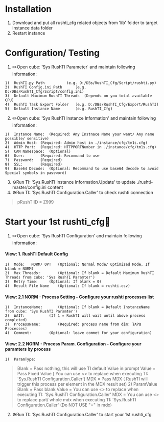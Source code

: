 # Installation

1. Download and put all rushti_cfg related objects from 'lib' folder to target instance data folder
2. Restart instance

# Configuration/ Testing
1. ✏️Open cube: 'Sys RushTI Parameter' and maintain following information:
>
	1)	RushTI.py Path 			(e.g. D:/DBs/RushTI_Cfg/Script/rushti.py)
	2)	RushTI Config.ini Path 		(e.g. D:/DBs/RushTI_Cfg/Script/config.ini)
   	3) 	Default Maximum RushTI Threads 	(Depends on you total available CPU)
	4) 	RushTI Task Export Folder 	(e.g. D:/DBs/RushTI_Cfg/Export/RushTI)
	5) 	Default Instance Name 		(e.g. RushTI_Cfg)
>
2. ✏️Open cube: 'Sys RushTI Instance Information' and maintain following information:
>
	1)	Instance Name:	(Required: Any Instnace Name your want/ Any name possible/ sensitive)
	2)	Admin Host:	(Required: Admin host in ./instance/cfg/tm1s.cfg)
	4)	HTTP Port:	(Required: HTTPPORTNumber in ./instance/cfg/tm1s.cfg)
	5)	CAM Namespace:	(Optional)
	6)	User:		(Required: Recommand to use 
	7)	Password:	(Required)
	8)	SSL: 		(Required)
	9)	Base64 Decode:	(Optional: Recommand to use base64 decode to avoid Special symbols in password)
>
3. ⚙️Run TI: 'Sys.RushTI Instance Information.Update' to update ./rushti-master/config.ini content
4. ⚙️Run TI: 'Sys.RushTI Configuration.Caller' to check rushti connection
>
>	pRushTIID = Z999
>
# Start your 1st rushti_cfg💪
1. ✏️Open cube: 'Sys RushTI Configuration' and maintain following information:
#### View: 1. RushTI Default Config
>
	1)	Mode:	NORM/ OPT	(Optional: Normal Mode/ Optimized Mode, If blank = NORM)
	2)	Max Threads: 		(Optional: If blank = Default Maximum RushTI Threads from cube: 'Sys RushTI Paramter')
	3) 	Retry Time:		(Optional: If blank = 0)
	4)	Result File Name	(Optional: If blank = rushti.csv)
>
#### View: 2.1 NORM - Process Setting - Configure your rushti processes list
>
	1) 	InstanceName:		(Optional: If blank = Default InstanceName from cube: 'Sys RushTI Paramter')
	2)	WAIT:			(If 1 = RushTI will wait until above process completed)
	3)	ProcessName:		(Required: process name from dim: }APQ Processes)
	4)	Comment:		(Optional: leave commet for your configuration)
>
#### View: 2.2 NORM - Process Param. Configuration - Configure your paramters by process
>
	1) 	ParamType:
>	Blank 	= Pass nothing, this will use TI default Value in prompt
>	Value 	= Pass Fixed Value ( You can use <<pParam>> to replace when executing TI: 'Sys.RushTI Configuration.Caller')
>	MDX	= Pass MDX ( RushTI will trigger this process per element in the MDX result set)
	2) 	ParamValue
>	Blank 	= Pass blank
>	Value 	= You can use <<pParam>> to replace when executing TI: 'Sys.RushTI Configuration.Caller'
>	MDX	= You can use <<pMDX>> to replace part/ whole mdx when executing TI: 'Sys.RushTI Configuration.Caller' (Do NOT USE "=" in mdx)

>
2. ⚙️Run TI: 'Sys.RushTI Configuration.Caller' to start your 1st rushti_cfg
